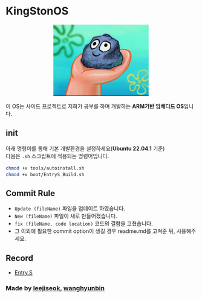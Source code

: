# KingStonOS

<p align="center">
<img width="50%" src="PetRock.webp"/>
</p>

이 OS는 사이드 프로젝트로 저희가 공부를 하며 개발하는 **ARM기반 임베디드 OS**입니다.  

## init

아래 명령어를 통해 기본 개발환경을 설정하세요(**Ubuntu 22.04.1** 기준)  
다음은 `.sh` 스크립트에 적용되는 명령어입니다.  
  
```sh
chmod +x tools/autoinstall.sh
chmod +x boot/EntryS_Build.sh
```

## Commit Rule

* `Update (fileName)` 파일을 업데이트 하였습니다.
* `New (fileName)` 파일이 새로 만들어졌습니다.
* `fix (fileName, code location)` 코드의 결함을 고쳤습니다.  
* 그 이외에 필요한 commit option이 생길 경우 readme.md를 고쳐준 뒤, 사용해주세요.

## Record

* [Entry.S](/recordNote/Entry.md)

### Made by [leejiseok](https://github.com/jiseok12), [wanghyunbin](https://github.com/KimWang906)
